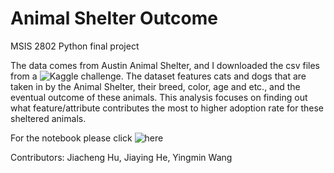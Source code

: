 # Animal Shelter Outcome
MSIS 2802 Python final project

The data comes from Austin Animal Shelter, and I downloaded the csv files from a ![Kaggle challenge](https://www.kaggle.com/c/shelter-animal-outcomes).
The dataset features cats and dogs that are taken in by the Animal Shelter, their breed, color, age and etc., and the eventual outcome of these animals.
This analysis focuses on finding out what feature/attribute contributes the most to higher adoption rate for these sheltered animals.

For the notebook please click ![here](https://github.com/jymhe120/Animal_Shelter_Outcome/blob/master/Animal_Shelter_Outcome.ipynb)

Contributors: Jiacheng Hu, Jiaying He, Yingmin Wang
